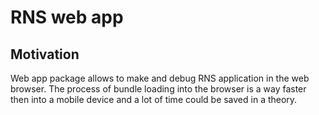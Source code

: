 # RNS web app

## Motivation

Web app package allows to make and debug RNS application in the web browser. The process of bundle loading into the browser is a way faster then into a mobile device and a lot of time could be saved in a theory.
